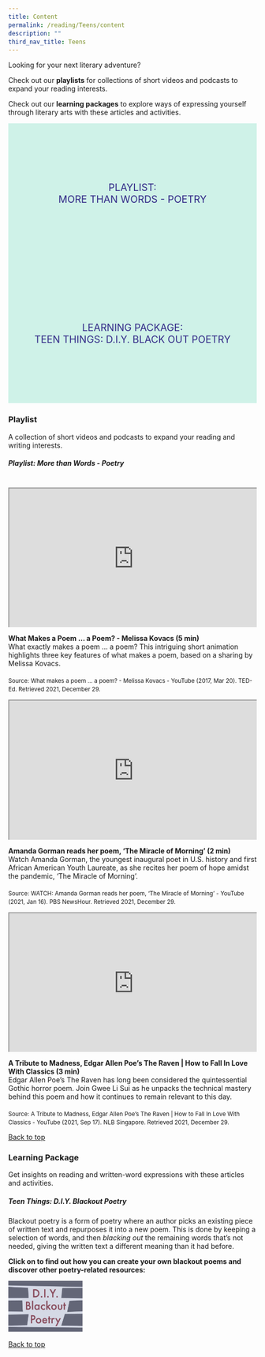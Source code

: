 ```yaml
---
title: Content
permalink: /reading/Teens/content
description: ""
third_nav_title: Teens
---
```

<style type="text/css">
/* Links */
.content a { color: #322987; }
.content a:focus,
.content a:hover { color: #28216c; }

/* Button Outline */
.bp-button { padding-left: 1.5rem; padding-right: 1.5rem; }
.bp-button.is-primary-outline { border: 1px solid #322987; color: #322987; background-color: transparent; text-decoration: none; }
.bp-button.is-primary-outline:focus,
.bp-button.is-primary-outline:hover { border: 1px solid #322987; color: #cff2e8; background-color: #322987; text-decoration: none; }

/* Responsive Iframe */
.responsive-iframe { position: absolute; top: 0; left: 0; bottom: 0; right: 0; width: 100%; height: 100%; }
.responsive-iframe-container { position: relative; overflow: hidden; width: 100%; }
.responsive-iframe-container.ratio-16by9 { padding-top: 56.25%; }
.responsive-iframe-container.ratio-4by3 { padding-top: 75%; }
.responsive-iframe-container.ratio-3by2 { padding-top: 66.66%; }
.responsive-iframe-container.ratio-1by1 { padding-top: 100%; }
	
/* Click Box */
.clickbox { display: block; position: relative; width: 100%; padding-bottom: 56.25%; background-color: transparent; }
.clickbox span { padding: .5rem; }
.clickbox a { position: absolute; display: flex; width: 100%; height: 100%; align-items: center; justify-content: center; font-size: 1.25rem; text-align: center; text-decoration: none; text-transform: uppercase; }
.clickbox a:focus,
.clickbox a:hover { text-decoration: none; }

/* Indigo Sky */
.clickbox.is-indigo-sky { background-color: #cff2e8; color: #322987; }
.clickbox.is-indigo-sky a { color: #322987; }
.clickbox.is-indigo-sky a:focus,
.clickbox.is-indigo-sky a:hover { background-color: #322987; color: #cff2e8; }

</style>

Looking for your next literary adventure?  

Check out our **playlists** for collections of short videos and podcasts to expand your reading interests.

Check out our **learning packages** to explore ways of expressing yourself through literary arts with these articles and activities.

<div class="row is-multiline">
  <div class="col is-one-third">
    <div class="clickbox is-indigo-sky">
      <a href="#playlist-poetry">
        <span>Playlist:<br>More than Words - Poetry</span>
      </a>
    </div>
  </div>
  <div class="col is-one-third">
    <div class="clickbox is-indigo-sky">
      <a href="#lp-poetry">
        <span>Learning Package:<br>Teen Things: D.I.Y. Black Out Poetry</span>
      </a>
    </div>
  </div>
	</div>


<h3><b>Playlist</b></h3>
A collection of short videos and podcasts to expand your reading and writing interests.

<h5 class="margin--bottom--lg" id="playlist-poetry"><b>Playlist: More than Words - Poetry</b></h5>

<br>
<div class="row is-multiline margin--bottom--lg">
  <div class="col is-two-fifths">
    <div class="responsive-iframe-container ratio-16by9">
     <iframe class="responsive-iframe" src="https://www.youtube.com/embed/JwhouCNq-Fc"></iframe>
    </div>
  </div>
  <div class="col is-three-fifths">
    <p><b> What Makes a Poem … a Poem? - Melissa Kovacs (5 min) </b><br>
    What exactly makes a poem … a poem? This intriguing short animation highlights three key features of what makes a poem, based on a sharing by Melissa Kovacs. <br><br>
<small> Source: What makes a poem … a poem? - Melissa Kovacs - YouTube (2017, Mar 20). TED-Ed. Retrieved 2021, December 29.</small></p>
  </div>
</div>

<div class="row is-multiline margin--bottom--lg">
  <div class="col is-two-fifths">
    <div class="responsive-iframe-container ratio-16by9">
     <iframe class="responsive-iframe" src="https://www.youtube.com/embed/XOieGJl6g4s"></iframe>
    </div>
  </div>
  <div class="col is-three-fifths">
  <p><b> Amanda Gorman reads her poem, ‘The Miracle of Morning’ (2 min) </b><br>
    Watch Amanda Gorman, the youngest inaugural poet in U.S. history and first African American Youth Laureate, as she recites her poem of hope amidst the pandemic, ‘The Miracle of Morning’. <br><br>
<small>Source: WATCH: Amanda Gorman reads her poem, ‘The Miracle of Morning’ - YouTube (2021, Jan 16). PBS NewsHour. Retrieved 2021, December 29. </small></p>
  </div>
</div>

<div class="row is-multiline margin--bottom--lg">
  <div class="col is-two-fifths">
    <div class="responsive-iframe-container ratio-16by9">
     <iframe class="responsive-iframe" src="https://www.youtube.com/embed/nCjMj5ke5iM"></iframe>
    </div>
  </div>
  <div class="col is-three-fifths">
  <p><b> A Tribute to Madness, Edgar Allen Poe’s The Raven | How to Fall In Love With Classics (3 min) </b><br>
Edgar Allen Poe’s The Raven has long been considered the quintessential Gothic horror poem. Join Gwee Li Sui as he unpacks the technical mastery behind this poem and how it continues to remain relevant to this day. <br><br>
<small>Source: A Tribute to Madness, Edgar Allen Poe’s The Raven | How to Fall In Love With Classics - YouTube (2021, Sep 17). NLB Singapore. Retrieved 2021, December 29. </small></p>
  </div>
</div>

<p class="has-text-right margin--top--xl"><a href="#main-content">Back to top</a></p>

<h3><b>Learning Package</b></h3>
Get insights on reading and written-word expressions with these articles and activities.

<h5 id="lp-poetry" class="margin--bottom--lg"><b>Teen Things: D.I.Y. Blackout Poetry</b></h5>

Blackout poetry is a form of poetry where an author picks an existing piece of written text and repurposes it into a new poem. This is done by keeping a selection of words, and then *blacking out* the remaining words that’s not needed, giving the written text a different meaning than it had before.

**Click on to find out how you can create your own blackout poems and discover other poetry-related resources:**
	
<a href="https://childrenandteens.nlb.gov.sg/diy-resources/secondary/teen-things-archive#id13"><img src="/images/reading/teens/DIYblackoutpoetrybutton.jpg" alt="Teen Things: D.I.Y. Blackout Poetry" style="width: 30%;"></a>




<p class="has-text-right margin--top--xl"><a href="#main-content">Back to top</a></p>